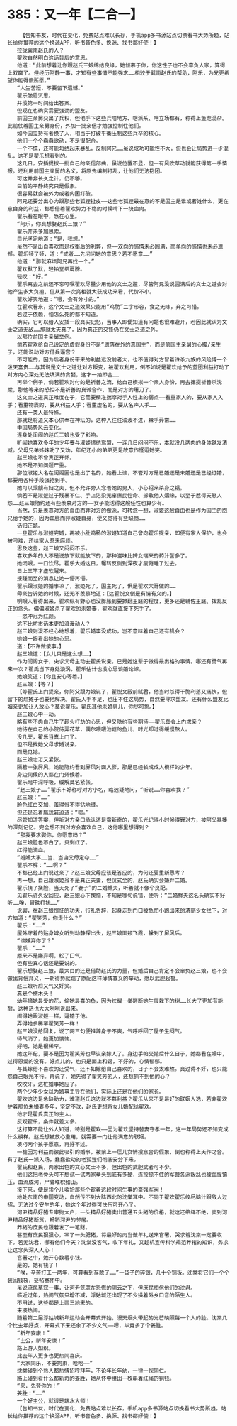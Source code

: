 # 385：又一年【二合一】
        【告知书友，时代在变化，免费站点难以长存，手机app多书源站点切换看书大势所趋，站长给你推荐的这个换源APP，听书音色多、换源、找书都好使！】
       拉拢巽南赵氏的人？
       翟欢自然明白这话背后的意思。
       他道：“此前想着让你跟赵氏三娘缔结良缘，她倾慕于你，你这性子也不会辜负人家，算得上双赢了。但经历阿静一事，才知有些事情不能强求……相较于巽南赵氏的帮助，阿乐，为兄更希望你能得偿所愿。”
       “人生苦短，不要留下遗憾。”
       翟乐皱眉沉思。
       并没第一时间给出答案。
       但现在也确实需要强劲的盟友。
       前国主亲舅交出了兵权，但他手下这些兵啥地方、啥派系、啥立场都有，称得上鱼龙混杂。此前仗着国主亲舅身份，外加一批亲信才勉强控制住他们。
       如今国玺持有者换了人，相当于打破平衡压制这些兵卒的核心。
       他们一个个蠢蠢欲动，不是很配合。
       一个不慎，还可能勾结起来暴乱，反制阿兄……虽说成功可能性不大，但也会让局势进一步混乱，这不是翟乐想看到的。
       这几日，安插提拔一批自己的亲信部曲，虽说位置不显，但一有风吹草动就能获得第一手情报。还利用前国主亲舅的名义，将原先编制打乱，让他们无法抱团。
       可这并非长久之计，仍不够。
       目前的平静终究只是假象。
       很容易就会被外力或者内因打破。
       阿兄还要分出心力跟那些老狐狸扯皮——这些老狐狸最在意的不是国主是谁或者姓什么，更在意自身的利益，都想借着翟欢势力不稳的时候啃下一块血肉。
       翟乐看在眼中，急在心里。
       “阿乐，你真想娶赵氏三娘？”
       翟乐并未多加思索。
       目光坚定地道：“是，我想。”
       虽然不是出自喜欢而是权衡后的利弊，但——双向的感情未必圆满，而单向的感情也未必遗憾。翟乐顿了顿，道：“或者……先问问她的意思？若不愿意……”
       他道：“那就麻烦阿兄再找一个。”
       翟欢默了默，轻拍堂弟肩膀。
       轻叹：“好。”
       翟乐离去之前还不忘叮嘱翟欢尽量少用他的文士之道，尽管阿兄没说圆满后的文士之道会对他产生多大负担，但从第一次亮相就大获成功来看，代价不小。
       翟欢好笑地道：“嗯，会有分寸的。”
       在翟欢看来，这个文士之道效果只能用“鸡肋”二字形容，食之无味，弃之可惜。
       若过于依赖，怕怎么死的都不知道。
       确实，它可以给人安插一段真实记忆，当事人即便知道有问题也很难避开，若因此就认为文士之道无敌……那就太天真了，因为真正的交锋仍在文士之道之外。
       以那位前国主亲舅举例。
       倘若翟欢给自己设定的虚假身份不是“遗落在外的真国主”，而是前国主亲舅的心腹/亲生子，还能说动对方借兵逼宫？
       不可能的，因为后者身份带来的利益远没前者大，也不值得对方冒着诛杀九族的风险博一个泼天富贵……与其说是文士之道让对方叛变，被翟欢利用，倒不如说是翟欢给予的蓝图利益打动了对方内心深处无法填满的贪婪，这才一拍即合……
       再举个例子，倘若翟欢对付的是祈善之流，给自己模拟一个亲人身份，再去撺掇祈善杀沈棠，那他等来的恐怕不是祈善的真诚合作，而是对方的屠刀了。
       这文士之道真正难度在于，它需要精准揣摩对手人性上的弱点——看重家人的，要从家人入手；看重物质的，要从利益入手；看重虚名的，要从名声入手……
       还有一类人最特殊。
       那就是将道义本心供奉在神坛的，这种人往往油泼不进，棘手异常……
       申国局势风云变化。
       连身处闺阁的赵氏三娘也受了影响。
       听闻她喜欢多年的少年要与淑姬缔结鸳盟，一连几日闷闷不乐，本就没几两肉的身体越发清减。父母兄弟姊妹劝了又劝，年纪还小的弟弟更是故意作怪逗她笑。
       赵三娘也不曾真正开怀。
       她不是不知问题严重。
       那位淑姬大名在闺阁圈也是出了名的，她看上谁，不管对方是已婚还是未婚还是已经订婚，都要用各种手段强抢到手。
       她可以觊觎有妇之夫，但不允许旁人念着她的男人，小心招来杀身之祸。
       倘若不是淑姬过于残暴不仁、手上沾染无辜庶民性命、拆散他人姻缘，以至于惹得天怒人怨……赵三娘隐约还有些羡慕对方的——女子能活得这般任性也算少有。
       当然，只是羡慕对方的自由而非对方的做派，可转念一想，淑姬这般自由也是作为国主的胞兄给予她的，因为血脉而非淑姬自身，便又觉得有些缺憾……
       话归正题。
       一旦翟乐与淑姬完婚，再被小肚鸡肠的淑姬知道自己曾向翟乐提亲，即便有家人保护，也会被刁难，还给家人惹来麻烦。
       思及这些，赵三娘又闷闷不乐。
       喜欢多年的人不是说放下就能放下的，那种滋味比婢女端来的药汁苦多了。
       她闭眼，一口饮尽。翟乐大婚这日，辗转反侧到深夜才疲倦睡了过去。
       日上三竿才虚软醒来。
       接踵而至的消息让她一懵再懵。
       翟乐跟淑姬的婚事凉了，淑姬死了，国主死了，俱是翟欢大哥做的……
       母亲告诉她的时候，还无不羡慕地道：【这翟悦文倒是有情有义的。】
       明眼人看得出来，翟欢纵有野心也没膨胀到要掀翻王庭的程度，更多还是辅佐王庭、拨乱反正的念头。偏偏淑姬杀了翟欢的未婚妻，翟欢就直接下死手了。
       一怒冲冠为红颜。
       这不比坊市话本更加浪漫动人？
       赵三娘则漫不经心地想着，翟乐婚事没成功，岂不意味着自己还有机会？
       她娘一眼看出她的心思。
       道：【不许做傻事。】
       赵三娘道：【女儿只是这么想……】
       作为闺阁女子，央求父母主动去翟氏说亲，已是她这辈子做得最出格的事情。哪还有勇气再来一次？翟氏当下身处漩涡，翟乐估计也没心思谈婚论嫁。
       她娘笑道：【你且安心等着。】
       赵三娘：【等？】
       【等翟氏上门提亲，你阿父跟为娘说了，翟悦文殿前弑君，他当时杀得干脆利落又痛快，但留下的烂摊子也要他解决。翟氏人手不足，也压不住这局势，自然要寻求盟友。还有什么盟友比姻亲更加让人放心？莫说翟乐，翟氏其他未婚男儿，你尽可挑。】
       赵三娘心中一动。
       略有些不齿自己生了趁火打劫的心思，但又隐约有些期待——翟乐真会上门求亲？
       她待在自己的小院侍弄花草，偶尔喂喂池塘的鱼儿，时光却过得缓慢熬人。
       没几天，翟乐当真上门了。
       但不是找她父母求婚说亲。
       而是见她。
       赵三娘忐忑又紧张。
       隔着一张屏风，她能隐约看到屏风对面人影，那是已经长成成人模样的少年。
       身边伺候的人都在门外候着。
       翟乐暗中深呼吸，缓解莫名紧张。
       “赵三娘子……”翟乐不好称呼对方小名，略迟疑地问，“听说……你喜欢我？”
       赵三娘：“……”
       脸色红白交加，羞得恨不得钻地缝。
       但还是忍着尴尬窘迫道：“嗯。”
       尽管知道答案，但听对方亲口承认还是蛮新奇的，翟乐光记得小时候得罪对方，被阿父暴揍的深刻记忆。完全想不到对方会喜欢自己，这他哪里想得到？
       “那我要求娶你，你愿意吗？”
       赵三娘脸色不白了，只剩红了。
       红得能滴血。
       “婚姻大事……当、当由父母定夺……”
       翟乐不解：“……啊？”
       不都已经上门说过亲了？赵三娘父母应该是答应的，为何还要重新思考？
       再一想，自己跟淑姬虽不是真正夫妻，但仪式全的，赵氏确实会嫌弃二婚。
       翟乐挠了挠脸，当天死了“妻子”的二婚鳏夫，听着就不像个良配。
       见翟乐许久没回应，赵三娘心下懊恼，不知是哪句说错，便听：“二婚鳏夫这名头确实不好听……唉，冒昧打扰……”
       说罢，在赵三娘愣怔的功夫，行礼告辞，起身走到门口被急忙小跑出来的清丽少女拦下，对方恼道：“翟笑芳，你走什么？”
       翟乐：“……”
       屋外守着的贴身婢女听到动静探出头，赵三娘面颊飞霞，躲到了屏风后。
       “谁嫌弃你了？”
       翟乐：“……”
       原来不是嫌弃啊，松了口气。
       但有些真心话还是要说的。
       翟乐想娶赵三娘，最大目的还是借助赵氏的力量，但婚后自己肯定不会辜负赵三娘，也不会做出背信弃义，一朝得势就踹了原配这样薄情寡义的举动，愿以武胆起誓。
       赵三娘听后又气又好笑。
       真是个楞木头！
       幼年摘她最爱的花，偷她最喜的鱼，因为炫耀一拳砸断她生辰栽下的树……长大了更加有能耐，这种话也大大咧咧说出来。
       闹得她跟淑姬一样，逼婚于他。
       弄得她多稀罕翟笑芳一样！
       赵三娘没给回复，说了两三句便推辞身子不爽，气呼呼回了屋子生闷气。
       待气消了，她更加懊恼。
       好吧，她是很稀罕。
       她这年纪，要不是因为翟笑芳也早议亲嫁人了。身边手帕交婚后什么日子，她都看在眼中，过得恩爱的没有。好点儿的，也只是面上和谐，不好的，心情郁郁。
       与其嫁给不喜欢的还受气，还不如嫁给自己喜欢的，日子不会太难熬。真过得不好，也只能怨自己眼光不行。再说了，她先得了翟笑芳的人，还愁抓不到他的心？
       咬咬牙，这桩婚事她应了。
       两个少年少女以为婚事主导在他们，实际上还是在他们的家长。
       翟欢这边是急缺助力，难道赵氏这边就不慕利益？翟乐从来不是最好的联姻人选，若非翟欢护着那位未婚妻多年，坚定不改，赵氏更想将女儿婚配给翟欢。
       他才是翟氏真正的主人。
       反观翟乐，条件就差太多。
       这打算不能让外人知道，特别是翟欢——因为翟欢坚持替妻守孝一年，这一年局势还不知变成什么模样。赵氏想被放心重用，就需要一门让他满意的联姻。
       凑巧两个孩子愿意，再好不过。
       一桩因为利益而彼此吸引的婚事，被蒙上一层儿女情投意合的假象，倒也称得上天作之合。有了赵氏一派入场，蠢蠢欲动的老狐狸们彻底安分下来。
       翟氏和赵氏，两家出色的文心文士不多，但出色的武胆武者可不少。
       他们这把老骨头可不想试一试两家拳头到底有多硬，连按捺不住的军营各派叛乱也被血腥镇压，血流成河，尸骨堆积如山。
       接下来，便是挨个儿收拾那些个趁着这段时间生事的豪强军阀！
       地处东南的申国变动，自然传不到大陆西北的沈棠耳中。不同于翟欢翟乐绞尽脑汁跟敌人过招，无法过个安生的年，她这个年过得可快乐可开心了。
       河尹精品好猪专宰狗大户，一头精品好猪卖出普通五头猪的价格，就这还络绎不绝，卖到河尹精品好猪断货，畅销河尹的邻居。
       养猪的庶民也跟着发了一笔财。
       甚至有庶民狠狠心，宰了一头肥猪，将最好的肉当做年礼送来官署，哭求着沈棠一定要收下。若无沈君，哪有他们今天？沈棠没客气，收下年礼，又趁机宣传科学规范养猪的知识，务求让这念头深入人心！
       官署之中，她开心数着小钱。
       是的，她有钱了！
       “唉，辛苦打工一两年，可算看到存款了……”一袋子的碎银，几十个铜板。沈棠将它们一个个装回钱袋，妥帖塞怀中。
       虽说流民草寇一事，让河尹笼罩在恐慌的阴云之下，但庶民相信他们的沈君。
       临近过年，热闹气氛只增不减，浮姑城还出现了不少操着外乡口音的陌生人。
       不用说，这些都是上南三地来的。
       来凑热闹。
       随着第二届浮姑城新年运动会开幕式开始，漫天烟火带起的光芒映照每一个人的脸。沈棠几个比去年好点，开幕式下来还余了不少文气——嗯，毕竟多了个姜胜。
       “新年安康！”
       “主公，新年安康！”
       路上游人如织。
       比去年人更多也更热闹喜庆。
       “大家同乐，不要拘束，哈哈——”
       沈棠碰到个熟人都热情招呼拜年，不论年长年幼，一律一视同仁。
       路上碰到看什么都新奇的姜胜，她从怀中摸出一枚串着红绳的铜钱。
       “来，先登你的！”
       姜胜：“……”
       一个好主公，就该是端水大师！
       【告知书友，时代在变化，免费站点难以长存，手机app多书源站点切换看书大势所趋，站长给你推荐的这个换源APP，听书音色多、换源、找书都好使！】